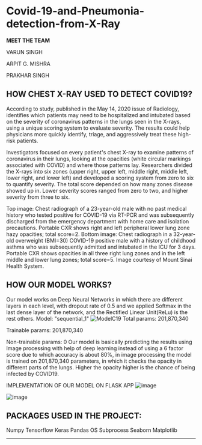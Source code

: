 # Covid-19-and-Pneumonia-detection-from-X-Ray

**MEET THE TEAM**

VARUN SINGH

ARPIT G. MISHRA

PRAKHAR SINGH
## HOW CHEST X-RAY USED TO DETECT COVID19?

According to study, published in the May 14, 2020 issue of Radiology, identifies which patients may need to be hospitalized and intubated based on the severity of coronavirus patterns in the lungs seen in the X-rays, using a unique scoring system to evaluate severity. The results could help physicians more quickly identify, triage, and aggressively treat these high-risk patients.
 
Investigators focused on every patient's chest X-ray to examine patterns of coronavirus in their lungs, looking at the opacities (white circular markings associated with COVID) and where those patterns lay. Researchers divided the X-rays into six zones (upper right, upper left, middle right, middle left, lower right, and lower left) and developed a scoring system from zero to six to quantify severity. The total score depended on how many zones disease showed up in. Lower severity scores ranged from zero to two, and higher severity from three to six.



Top image: Chest radiograph of a 23-year-old male with no past medical history who tested positive for COVID-19 via RT-PCR and was subsequently discharged from the emergency department with home care and isolation precautions. Portable CXR shows right and left peripheral lower lung zone hazy opacities; total score=2.
Bottom image: Chest radiograph in a 32-year-old overweight (BMI=30) COVID-19 positive male with a history of childhood asthma who was subsequently admitted and intubated in the ICU for 3 days. Portable CXR shows opacities in all three right lung zones and in the left middle and lower lung zones; total score=5. Image courtesy of Mount Sinai Health System.

## HOW OUR MODEL WORKS?
Our model works on Deep Neural Networks in which there are different layers in each level, with dropout rate of 0.5 and we applied Softmax in the last dense layer of the network, and the Rectified Linear Unit(ReLu) is the rest others.
Model: "sequential_1"
![ModelC19](https://user-images.githubusercontent.com/42835173/127045469-0447580f-75d2-463a-9cdd-52e9c4653e7f.png)
Total params: 201,870,340

Trainable params: 201,870,340

Non-trainable params: 0
Our model is basically predicting the results using Image processing with help of deep learning instead of using a 6 factor score due to which accuracy is about 80%, in image processing the model is trained on 201,870,340 parameters, in which it checks the opacity in different parts of the lungs.
Higher the opacity higher is the chance of being infected by COVID19.

IMPLEMENTATION OF OUR MODEL ON FLASK APP
![image](https://user-images.githubusercontent.com/42835173/127045244-7aad8606-e3f7-4de8-8242-f9a74a46e8b2.png)

![image](https://user-images.githubusercontent.com/42835173/127045203-09b62686-11a9-4ff6-b262-de59ef03d892.png)


## PACKAGES USED IN THE PROJECT:
Numpy
Tensorflow
Keras
Pandas
OS
Subprocess
Seaborn
Matplotlib
************************
